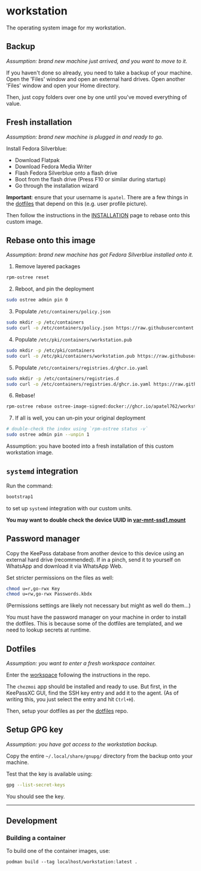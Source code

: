 # workstation

The operating system image for my workstation.

## Backup

*Assumption: brand new machine just arrived, and you want to move to it.*

If you haven't done so already, you need to take a backup of your machine. Open the 'Files' window and open an external hard drives. Open another 'Files' window and open your Home directory.

Then, just copy folders over one by one until you've moved everything of value.

## Fresh installation

*Assumption: brand new machine is plugged in and ready to go.*

Install Fedora Silverblue:

- Download Flatpak
- Download Fedora Media Writer
- Flash Fedora Silverblue onto a flash drive
- Boot from the flash drive (Press F10 or similar during startup)
- Go through the installation wizard

**Important**: ensure that your username is `apatel`. There are a few things in the [dotfiles](https://github.com/apatel762/dotfiles) that depend on this (e.g. user profile picture).

Then follow the instructions in the [INSTALLATION](INSTALLATION.md) page to rebase onto this custom image.

## Rebase onto this image

*Assumption: brand new machine has got Fedora Silverblue installed onto it.*

1. Remove layered packages

```bash
rpm-ostree reset
```

2. Reboot, and pin the deployment

```bash
sudo ostree admin pin 0
```

3. Populate `/etc/containers/policy.json`

```bash
sudo mkdir -p /etc/containers
sudo curl -o /etc/containers/policy.json https://raw.githubusercontent.com/apatel762/workstation/master/rootfs/etc/containers/policy.json
```

4. Populate `/etc/pki/containers/workstation.pub`

```bash
sudo mkdir -p /etc/pki/containers
sudo curl -o /etc/pki/containers/workstation.pub https://raw.githubusercontent.com/apatel762/workstation/master/rootfs/etc/pki/containers/workstation.pub
```

5. Populate `/etc/containers/registries.d/ghcr.io.yaml`

```bash
sudo mkdir -p /etc/containers/registries.d
sudo curl -o /etc/containers/registries.d/ghcr.io.yaml https://raw.githubusercontent.com/apatel762/workstation/master/rootfs/etc/containers/registries.d/ghcr.io.yaml
```

6. Rebase!

```bash
rpm-ostree rebase ostree-image-signed:docker://ghcr.io/apatel762/workstation:latest
```

7. If all is well, you can un-pin your original deployment

```bash
# double-check the index using `rpm-ostree status -v`
sudo ostree admin pin --unpin 1
```

Assumption: you have booted into a fresh installation of this custom workstation image.

## `systemd` integration

Run the command:

```bash
bootstrap1
```

to set up `systemd` integration with our custom units.

**You may want to double check the device UUID in [var-mnt-ssd1.mount](../rootfs/usr/etc/systemd/system/var-mnt-ssd1.mount)**

## Password manager

Copy the KeePass database from another device to this device using an external hard drive (recommended). If in a pinch, send it to yourself on WhatsApp and download it via WhatsApp Web.

Set stricter permissions on the files as well:

```bash
chmod u=r,go-rwx Key
chmod u=rw,go-rwx Passwords.kbdx
```

(Permissions settings are likely not necessary but might as well do them...)

You must have the password manager on your machine in order to install the dotfiles. This is because some of the dotfiles are templated, and we need to lookup secrets at runtime.

## Dotfiles

*Assumption: you want to enter a fresh workspace container.*

Enter the [workspace](https://github.com/apatel762/workspace) following the instructions in the repo.

The `chezmoi` app should be installed and ready to use. But first, in the KeePassXC GUI, find the SSH key entry and add it to the agent. (As of writing this, you just select the entry and hit `Ctrl+H`).

Then, setup your dotfiles as per the [dotfiles](https://github.com/apatel762/dotfiles) repo.

## Setup GPG key

*Assumption: you have got access to the workstation backup.*

Copy the entire `~/.local/share/gnupg/` directory from the backup onto your machine.

Test that the key is available using:

```bash
gpg --list-secret-keys
```

You should see the key.

---

## Development

### Building a container

To build one of the container images, use:

```
podman build --tag localhost/workstation:latest .
```
